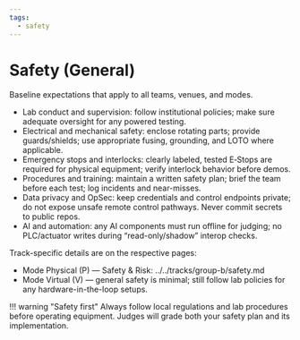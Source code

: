 ```yaml
---
tags:
  - safety
---
```


# Safety (General)

Baseline expectations that apply to all teams, venues, and modes.

- Lab conduct and supervision: follow institutional policies; make sure adequate oversight for any powered testing.
- Electrical and mechanical safety: enclose rotating parts; provide guards/shields; use appropriate fusing, grounding, and LOTO where applicable.
- Emergency stops and interlocks: clearly labeled, tested E‑Stops are required for physical equipment; verify interlock behavior before demos.
- Procedures and training: maintain a written safety plan; brief the team before each test; log incidents and near-misses.
- Data privacy and OpSec: keep credentials and control endpoints private; do not expose unsafe remote control pathways. Never commit secrets to public repos.
- AI and automation: any AI components must run offline for judging; no PLC/actuator writes during “read-only/shadow” interop checks.

Track-specific details are on the respective pages:

- Mode Physical (P) — Safety & Risk: ../../tracks/group-b/safety.md
- Mode Virtual (V) — general safety is minimal; still follow lab policies for any hardware-in-the-loop setups.

!!! warning "Safety first"
    Always follow local regulations and lab procedures before operating equipment. Judges will grade both your safety plan and its implementation.
